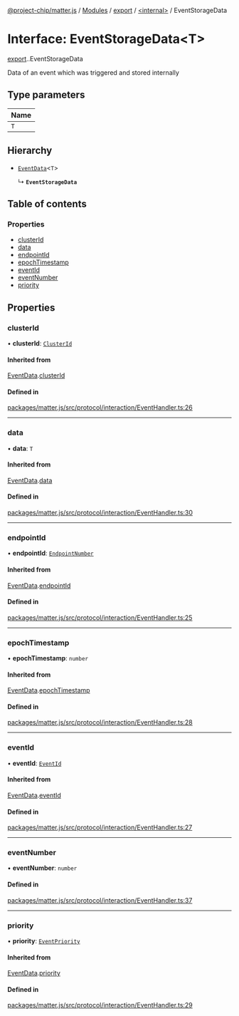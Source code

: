 [@project-chip/matter.js](../README.md) / [Modules](../modules.md) / [export](../modules/export.md) / [<internal\>](../modules/export._internal_.md) / EventStorageData

# Interface: EventStorageData<T\>

[export](../modules/export.md).[<internal>](../modules/export._internal_.md).EventStorageData

Data of an event which was triggered and stored internally

## Type parameters

| Name |
| :------ |
| `T` |

## Hierarchy

- [`EventData`](export._internal_.EventData.md)<`T`\>

  ↳ **`EventStorageData`**

## Table of contents

### Properties

- [clusterId](export._internal_.EventStorageData.md#clusterid)
- [data](export._internal_.EventStorageData.md#data)
- [endpointId](export._internal_.EventStorageData.md#endpointid)
- [epochTimestamp](export._internal_.EventStorageData.md#epochtimestamp)
- [eventId](export._internal_.EventStorageData.md#eventid)
- [eventNumber](export._internal_.EventStorageData.md#eventnumber)
- [priority](export._internal_.EventStorageData.md#priority)

## Properties

### clusterId

• **clusterId**: [`ClusterId`](../modules/datatype_export.md#clusterid)

#### Inherited from

[EventData](export._internal_.EventData.md).[clusterId](export._internal_.EventData.md#clusterid)

#### Defined in

[packages/matter.js/src/protocol/interaction/EventHandler.ts:26](https://github.com/project-chip/matter.js/blob/b7330d72/packages/matter.js/src/protocol/interaction/EventHandler.ts#L26)

___

### data

• **data**: `T`

#### Inherited from

[EventData](export._internal_.EventData.md).[data](export._internal_.EventData.md#data)

#### Defined in

[packages/matter.js/src/protocol/interaction/EventHandler.ts:30](https://github.com/project-chip/matter.js/blob/b7330d72/packages/matter.js/src/protocol/interaction/EventHandler.ts#L30)

___

### endpointId

• **endpointId**: [`EndpointNumber`](../modules/datatype_export.md#endpointnumber)

#### Inherited from

[EventData](export._internal_.EventData.md).[endpointId](export._internal_.EventData.md#endpointid)

#### Defined in

[packages/matter.js/src/protocol/interaction/EventHandler.ts:25](https://github.com/project-chip/matter.js/blob/b7330d72/packages/matter.js/src/protocol/interaction/EventHandler.ts#L25)

___

### epochTimestamp

• **epochTimestamp**: `number`

#### Inherited from

[EventData](export._internal_.EventData.md).[epochTimestamp](export._internal_.EventData.md#epochtimestamp)

#### Defined in

[packages/matter.js/src/protocol/interaction/EventHandler.ts:28](https://github.com/project-chip/matter.js/blob/b7330d72/packages/matter.js/src/protocol/interaction/EventHandler.ts#L28)

___

### eventId

• **eventId**: [`EventId`](../modules/datatype_export.md#eventid)

#### Inherited from

[EventData](export._internal_.EventData.md).[eventId](export._internal_.EventData.md#eventid)

#### Defined in

[packages/matter.js/src/protocol/interaction/EventHandler.ts:27](https://github.com/project-chip/matter.js/blob/b7330d72/packages/matter.js/src/protocol/interaction/EventHandler.ts#L27)

___

### eventNumber

• **eventNumber**: `number`

#### Defined in

[packages/matter.js/src/protocol/interaction/EventHandler.ts:37](https://github.com/project-chip/matter.js/blob/b7330d72/packages/matter.js/src/protocol/interaction/EventHandler.ts#L37)

___

### priority

• **priority**: [`EventPriority`](../enums/cluster_export.EventPriority.md)

#### Inherited from

[EventData](export._internal_.EventData.md).[priority](export._internal_.EventData.md#priority)

#### Defined in

[packages/matter.js/src/protocol/interaction/EventHandler.ts:29](https://github.com/project-chip/matter.js/blob/b7330d72/packages/matter.js/src/protocol/interaction/EventHandler.ts#L29)
